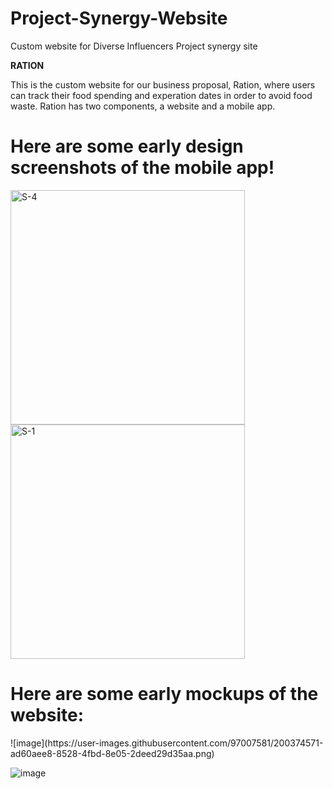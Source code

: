# Project-Synergy-Website
Custom website for Diverse Influencers Project synergy site

<b>RATION</b>

This is the custom website for our business proposal, Ration, where users can track their food spending and experation dates in order to avoid food waste. Ration has two components, a website and a mobile app. 


<h1>Here are some early design screenshots of the mobile app!</h1>

<img width="375" alt="S-4" src="https://user-images.githubusercontent.com/97007581/200374118-34f5714b-88ec-4ca7-91ea-eee4c6adc44c.png">

<img width="375" alt="S-1" src="https://user-images.githubusercontent.com/97007581/200374151-260f823b-92c6-4f54-b9f6-5bf2dff471b3.png">

<h1>Here are some early mockups of the website:</h1>
![image](https://user-images.githubusercontent.com/97007581/200374571-ad60aee8-8528-4fbd-8e05-2deed29d35aa.png)

![image](https://user-images.githubusercontent.com/97007581/200374598-3650ca82-0222-4ab0-843f-6ce23540655a.png)


